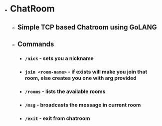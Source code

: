 - # ChatRoom
	- ## Simple TCP based Chatroom using GoLANG
	- ## Commands
		- ### `/nick` - sets you a nickname
		- ### `join <room-name>` - if exists will make you join that room, else creates you one with arg provided
		- ### `/rooms` - lists the available rooms
		- ### `/msg` - broadcasts the message in current room
		- ### `/exit` - exit from chatroom

